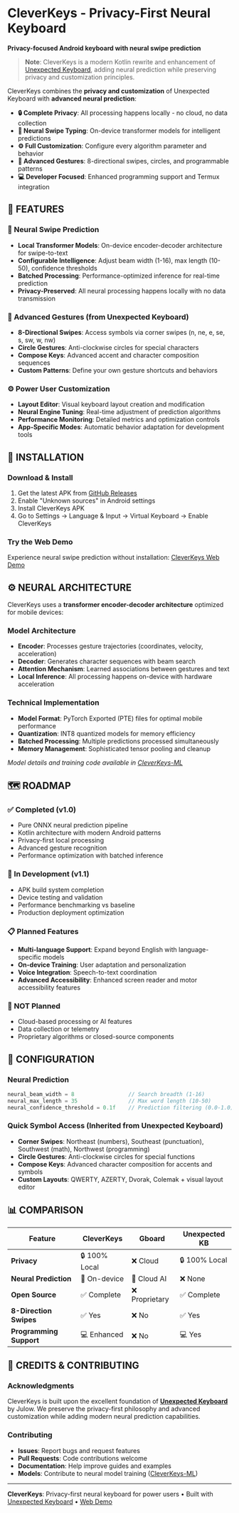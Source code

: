 # CleverKeys - Privacy-First Neural Keyboard

**Privacy-focused Android keyboard with neural swipe prediction**

> **Note**: CleverKeys is a modern Kotlin rewrite and enhancement of [Unexpected Keyboard](https://github.com/Julow/Unexpected), adding neural prediction while preserving privacy and customization principles.

CleverKeys combines the **privacy and customization** of Unexpected Keyboard with **advanced neural prediction**:
- **🔒 Complete Privacy**: All processing happens locally - no cloud, no data collection
- **🧠 Neural Swipe Typing**: On-device transformer models for intelligent predictions
- **⚙️ Full Customization**: Configure every algorithm parameter and behavior
- **🎯 Advanced Gestures**: 8-directional swipes, circles, and programmable patterns
- **💻 Developer Focused**: Enhanced programming support and Termux integration

## 🎯 **FEATURES**

### **🧠 Neural Swipe Prediction**
- **Local Transformer Models**: On-device encoder-decoder architecture for swipe-to-text
- **Configurable Intelligence**: Adjust beam width (1-16), max length (10-50), confidence thresholds
- **Batched Processing**: Performance-optimized inference for real-time prediction
- **Privacy-Preserved**: All neural processing happens locally with no data transmission

### **🎯 Advanced Gestures (from Unexpected Keyboard)**
- **8-Directional Swipes**: Access symbols via corner swipes (n, ne, e, se, s, sw, w, nw)
- **Circle Gestures**: Anti-clockwise circles for special characters
- **Compose Keys**: Advanced accent and character composition sequences
- **Custom Patterns**: Define your own gesture shortcuts and behaviors

### **⚙️ Power User Customization**
- **Layout Editor**: Visual keyboard layout creation and modification
- **Neural Engine Tuning**: Real-time adjustment of prediction algorithms
- **Performance Monitoring**: Detailed metrics and optimization controls
- **App-Specific Modes**: Automatic behavior adaptation for development tools

## 📱 **INSTALLATION**

### **Download & Install**
1. Get the latest APK from [GitHub Releases](https://github.com/tribixbite/CleverKeys/releases)
2. Enable "Unknown sources" in Android settings
3. Install CleverKeys APK
4. Go to Settings → Language & Input → Virtual Keyboard → Enable CleverKeys

### **Try the Web Demo**
Experience neural swipe prediction without installation: [CleverKeys Web Demo](https://tribixbite.github.io/CleverKeys)

## ⚙️ **NEURAL ARCHITECTURE**

CleverKeys uses a **transformer encoder-decoder architecture** optimized for mobile devices:

### **Model Architecture**
- **Encoder**: Processes gesture trajectories (coordinates, velocity, acceleration)
- **Decoder**: Generates character sequences with beam search
- **Attention Mechanism**: Learned associations between gestures and text
- **Local Inference**: All processing happens on-device with hardware acceleration

### **Technical Implementation**
- **Model Format**: PyTorch Exported (PTE) files for optimal mobile performance
- **Quantization**: INT8 quantized models for memory efficiency
- **Batched Processing**: Multiple predictions processed simultaneously
- **Memory Management**: Sophisticated tensor pooling and cleanup

*Model details and training code available in [CleverKeys-ML](https://github.com/tribixbite/CleverKeys-ML)*

## 🗺️ **ROADMAP**

### **✅ Completed (v1.0)**
- Pure ONNX neural prediction pipeline
- Kotlin architecture with modern Android patterns
- Privacy-first local processing
- Advanced gesture recognition
- Performance optimization with batched inference

### **🔄 In Development (v1.1)**
- APK build system completion
- Device testing and validation
- Performance benchmarking vs baseline
- Production deployment optimization

### **📋 Planned Features**
- **Multi-language Support**: Expand beyond English with language-specific models
- **On-device Training**: User adaptation and personalization
- **Voice Integration**: Speech-to-text coordination
- **Advanced Accessibility**: Enhanced screen reader and motor accessibility features

### **🚫 NOT Planned**
- Cloud-based processing or AI features
- Data collection or telemetry
- Proprietary algorithms or closed-source components

## 🔧 **CONFIGURATION**

### **Neural Prediction**
```kotlin
neural_beam_width = 8                 // Search breadth (1-16)
neural_max_length = 35                // Max word length (10-50)
neural_confidence_threshold = 0.1f    // Prediction filtering (0.0-1.0)
```

### **Quick Symbol Access (Inherited from Unexpected Keyboard)**
- **Corner Swipes**: Northeast (numbers), Southeast (punctuation), Southwest (math), Northwest (programming)
- **Circle Gestures**: Anti-clockwise circles for special functions
- **Compose Keys**: Advanced character composition for accents and symbols
- **Custom Layouts**: QWERTY, AZERTY, Dvorak, Colemak + visual layout editor

## 📊 **COMPARISON**

| Feature | CleverKeys | Gboard | Unexpected KB |
|---------|------------|--------|---------------|
| **Privacy** | 🔒 100% Local | ❌ Cloud | 🔒 100% Local |
| **Neural Prediction** | 🧠 On-device | 🧠 Cloud AI | ❌ None |
| **Open Source** | ✅ Complete | ❌ Proprietary | ✅ Complete |
| **8-Direction Swipes** | ✅ Yes | ❌ No | ✅ Yes |
| **Programming Support** | 💻 Enhanced | ❌ No | 💻 Yes |

## 🤝 **CREDITS & CONTRIBUTING**

### **Acknowledgments**
CleverKeys is built upon the excellent foundation of **[Unexpected Keyboard](https://github.com/Julow/Unexpected)** by Julow. We preserve the privacy-first philosophy and advanced customization while adding modern neural prediction capabilities.

### **Contributing**
- **Issues**: Report bugs and request features
- **Pull Requests**: Code contributions welcome
- **Documentation**: Help improve guides and examples
- **Models**: Contribute to neural model training ([CleverKeys-ML](https://github.com/tribixbite/CleverKeys-ML))

---

**CleverKeys**: Privacy-first neural keyboard for power users • Built with [Unexpected Keyboard](https://github.com/Julow/Unexpected) • [Web Demo](https://tribixbite.github.io/CleverKeys)